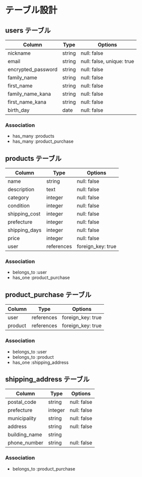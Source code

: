 # テーブル設計

## users テーブル

| Column             | Type   | Options                   |
| ------------------ | ------ | ------------------------- |
| nickname           | string | null: false               |
| email              | string | null: false, unique: true |
| encrypted_password | string | null: false               |
| family_name        | string | null: false               |
| first_name         | string | null: false               |
| family_name_kana   | string | null: false               |
| first_name_kana    | string | null: false               |
| birth_day          | date   | null: false               |

### Association

- has_many :products
- has_many :product_purchase

## products テーブル

| Column        | Type       | Options           |
| ------------- | ---------- | ----------------- |
| name          | string     | null: false       |
| description   | text       | null: false       |
| category      | integer    | null: false       |
| condition     | integer    | null: false       |
| shipping_cost | integer    | null: false       |
| prefecture    | integer    | null: false       |
| shipping_days | integer    | null: false       |
| price         | integer    | null: false       |
| user          | references | foreign_key: true |

### Association

- belongs_to :user
- has_one :product_purchase

## product_purchase テーブル

| Column     | Type       | Options           |
| ---------- | ---------- | ----------------- |
| user       | references | foreign_key: true |
| product    | references | foreign_key: true |

### Association

- belongs_to :user
- belongs_to :product
- has_one :shipping_address

## shipping_address テーブル

| Column        | Type    | Options     |
| ------------- | ------- | ----------- |
| postal_code   | string  | null: false |
| prefecture    | integer | null: false |
| municipality  | string  | null: false |
| address       | string  | null: false |
| building_name | string  |             |
| phone_number  | string  | null: false |

### Association

- belongs_to :product_purchase
